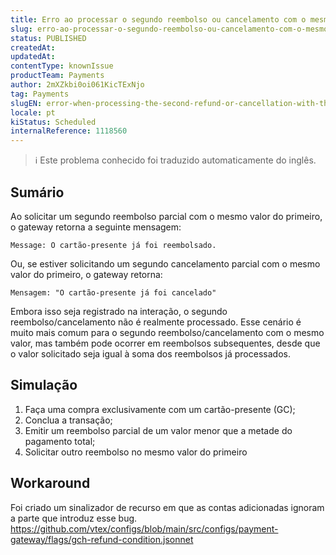 ```yaml
---
title: Erro ao processar o segundo reembolso ou cancelamento com o mesmo valor do primeiro
slug: erro-ao-processar-o-segundo-reembolso-ou-cancelamento-com-o-mesmo-valor-do-primeiro
status: PUBLISHED
createdAt: 
updatedAt: 
contentType: knownIssue
productTeam: Payments
author: 2mXZkbi0oi061KicTExNjo
tag: Payments
slugEN: error-when-processing-the-second-refund-or-cancellation-with-the-same-value-as-the-first
locale: pt
kiStatus: Scheduled
internalReference: 1118560
---
```


>ℹ️ Este problema conhecido foi traduzido automaticamente do inglês.

## Sumário


Ao solicitar um segundo reembolso parcial com o mesmo valor do primeiro, o gateway retorna a seguinte mensagem:

    Message: O cartão-presente já foi reembolsado.


Ou, se estiver solicitando um segundo cancelamento parcial com o mesmo valor do primeiro, o gateway retorna:

    Mensagem: "O cartão-presente já foi cancelado"


Embora isso seja registrado na interação, o segundo reembolso/cancelamento não é realmente processado.
Esse cenário é muito mais comum para o segundo reembolso/cancelamento com o mesmo valor, mas também pode ocorrer em reembolsos subsequentes, desde que o valor solicitado seja igual à soma dos reembolsos já processados.
## Simulação



1. Faça uma compra exclusivamente com um cartão-presente (GC);
2. Conclua a transação;
3. Emitir um reembolso parcial de um valor menor que a metade do pagamento total;
4. Solicitar outro reembolso no mesmo valor do primeiro
## Workaround


Foi criado um sinalizador de recurso em que as contas adicionadas ignoram a parte que introduz esse bug.
https://github.com/vtex/configs/blob/main/src/configs/payment-gateway/flags/gch-refund-condition.jsonnet


